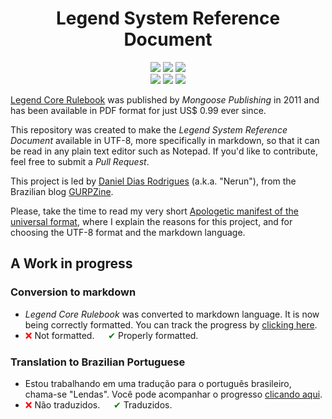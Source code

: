 <h1 align="center">Legend System Reference Document</h1>

<p align="center">
  <a href="LICENSE.md"><img src="https://img.shields.io/badge/license-OGL%20v1.0a-red" /></a>
  <a href="https://en.wikipedia.org/wiki/Markdown"><img src="https://img.shields.io/badge/language-Markdown-darkgreen" /></a>
  <a href="https://en.wikipedia.org/wiki/UTF-8"><img src="https://img.shields.io/badge/encoding-UTF--8-yellow" /></a><br />
  <a href="./Legend%20Core%20Rulebook"><img src="https://progress-bar.dev/100/?title=conversion%20to%20markdown" /></a>
  <a href="./Legend%20Core%20Rulebook"><img src="https://progress-bar.dev/30/?title=formatting%20and%20revision" /></a>
  <a href="./Lendas%20Livro%20Básico"><img src="https://progress-bar.dev/6/?title=translation%20(pt_BR)" /></a>
</p>

[Legend Core Rulebook](https://www.mongoosepublishing.com/products/legend-core-rulebook?variant=42088757854455) was published by _Mongoose Publishing_ in 2011 and has been available in PDF format for just US$ 0.99 ever since.

This repository was created to make the _Legend System Reference Document_ available in UTF-8, more specifically in markdown, so that it can be read in any plain text editor such as Notepad. If you'd like to contribute, feel free to submit a _Pull Request_.

This project is led by [Daniel Dias Rodrigues](https://github.com/nerun) (a.k.a. "Nerun"), from the Brazilian blog [GURPZine](https://www.gurpzine.com.br).

Please, take the time to read my very short [Apologetic manifest of the universal format](Apologetic%20manifest%20of%20the%20universal%20format.md), where I explain the reasons for this project, and for choosing the UTF-8 format and the markdown language.

## A Work in progress

### Conversion to markdown

  - _Legend Core Rulebook_ was converted to markdown language. It is now being correctly formatted. You can track the progress by [clicking here](Legend%20Core%20Rulebook/en/README.md).
  - <span style="color:red">❌</span> Not formatted. &emsp; <span style="color:green">✔</span> Properly formatted.

### Translation to Brazilian Portuguese

  - Estou trabalhando em uma tradução para o português brasileiro, chama-se "Lendas". Você pode acompanhar o progresso [clicando aqui](Legend%20Core%20Rulebook/pt-br/README.md).
  - <span style="color:red">❌</span> Não traduzidos. &emsp; <span style="color:green">✔</span> Traduzidos.
